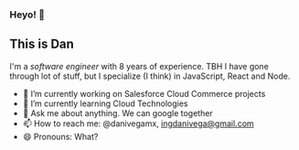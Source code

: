 ### Heyo! 👋
## This is Dan

I'm a *software engineer* with 8 years of experience. TBH I have gone through lot of stuff, but I specialize (I think) in JavaScript, React and Node.

- 🔭 I’m currently working on Salesforce Cloud Commerce projects
- 🌱 I’m currently learning Cloud Technologies
- 💬 Ask me about anything. We can google together
- 📫 How to reach me: @danivegamx, ingdanivega@gmail.com
- 😄 Pronouns: What?

<!--
**danivegamx/danivegamx** is a ✨ _special_ ✨ repository because its `README.md` (this file) appears on your GitHub profile.

Here are some ideas to get you started:

- 🔭 I’m currently working on ...
- 🌱 I’m currently learning ...
- 👯 I’m looking to collaborate on ...
- 🤔 I’m looking for help with ...
- 💬 Ask me about ...
- 📫 How to reach me: ...
- 😄 Pronouns: ...
- ⚡ Fun fact: ...
-->
